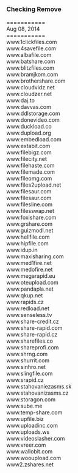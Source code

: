 <h3>Checking Remove</h3>
===========<br>
Aug 08, 2014<br>
===========<br>
www.1clickfiles.com<br>
www.4savefile.com<br>
www.albafile.com<br>
www.batshare.com<br>
www.blitzfiles.com<br>
www.bramjkom.com<br>
www.brothershare.com<br>
www.cloudvidz.net<br>
www.cloudzer.net<br>
www.daj.to<br>
www.davvas.com<br>
www.ddlstorage.com<br>
www.donevideo.com<br>
www.duckload.co<br>
www.dupload.org<br>
www.embedload.com<br>
www.extabit.com<br>
www.filebigz.com<br>
www.filecity.net<br>
www.filehaste.com<br>
www.filemade.com<br>
www.fileomg.com<br>
www.files2upload.net<br>
www.filesaur.com<br>
www.filesaur.com<br>
www.filesline.com<br>
www.filesswap.net<br>
www.foxishare.com<br>
www.grshare.com<br>
www.guizmodl.net<br>
www.hellfile.com<br>
www.hipfile.com<br>
www.idup.in<br>
www.maxisharing.com<br>
www.med1fire.net<br>
www.medofire.net<br>
www.megarapid.eu<br>
www.oteupload.com<br>
www.pandapla.net<br>
www.qkup.net<br>
www.rapids.cz<br>
www.redload.net<br>
www.senseless.tv<br>
www.share-credit.cz<br>
www.share-rapid.com<br>
www.share-rapid.cz<br>
www.sharefiles.co<br>
www.shareprofi.com<br>
www.shrng.com<br>
www.shurrit.com<br>
www.sinhro.net<br>
www.slingfile.com<br>
www.srapid.cz<br>
www.stahovaniezasms.sk<br>
www.stahovanizasms.cz<br>
www.storagon.com<br>
www.sube.me<br>
www.temp-share.com<br>
www.upfile.biz<br>
www.uploadinc.com<br>
www.uploads.ws<br>
www.videoslasher.com<br>
www.vreer.com<br>
www.wallobit.com<br>
www.wooupload.com<br>
www2.zshares.net<br>
